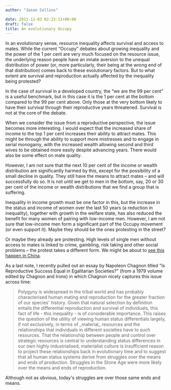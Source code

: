 ```yaml
---
author: "Jason Collins"

date: 2011-12-03 02:23:11+00:00
draft: false
title: An evolutionary Occupy
---
```


In an evolutionary sense, resource inequality affects survival and access to mates. While the current “Occupy” debates about growing inequality and the power of the 1 per cent are very much focused on the resource issue, the underlying reason people have an innate aversion to the unequal distribution of power (or, more particularly, their being at the wrong end of that distribution) comes back to these evolutionary factors. But to what extent are survival and reproduction actually affected by the inequality being protested?

In the case of survival in a developed country, the “we are the 99 per cent” is a useful benchmark, but in this case it is the 1 per cent at the bottom compared to the 99 per cent above. Only those at the very bottom likely to have their survival through their reproductive years threatened. Survival is not at the core of the debate.

When we consider the issue from a reproductive perspective, the issue becomes more interesting. I would expect that the increased share of income to the top 1 per cent increases their ability to attract mates. This might be through the ability to support more mistresses and to engage in serial monogamy, with the increased wealth allowing second and third wives to be obtained more easily despite advancing years. There would also be some effect on mate quality.

However, I am not sure that the next 10 per cent of the income or wealth distribution are significantly harmed by this, except for the possibility of a small decline in quality. They still have the means to attract mates – and will successfully do so. It is not until we get to men in the bottom, say, 20 or 30 per cent of the income or wealth distributions that we find a group that is suffering.

Inequality in income growth must be one factor in this, but the increase in the status and income of women over the last 50 years (a reduction in inequality), together with growth in the welfare state, has also reduced the benefit for many women of pairing with low-income men. However, I am not sure that low-income men form a significant part of the Occupy movement (or even support it). Maybe they should be the ones protesting in the street?

Or maybe they already are protesting. High levels of single men without access to mates is linked to crime, gambling, risk taking and other social problems – the protest takes a different form. We might be about to [see this happen in China](http://www.abc.net.au/science/articles/2011/06/15/3244023.htm).

As a last note, I recently pulled out an essay by Napoleon Chagnon titled "Is Reproductive Success Equal in Egalitarian Societies?" (from a 1979 volume edited by Chagnon and Irons) in which Chagnon nicely captures this issue across time:





<blockquote>Polygyny is widespread in the tribal world and has probably characterised human mating and reproduction for the greater fraction of our species' history. Given that natural selection by definition entails the differential reproduction and survival of individuals, this fact of life - this inequality - is of considerable importance. This raises the question of the utility of viewing human status differentials largely, if not exclusively, in terms of _material_ resources and the relationships that individuals in different societies have to such resources. That the relationship between people and control over strategic resources is central to understanding status differences in our own highly industrialised, materialist culture is insufficient reason to project these relationships back in evolutionary time and to suggest that all human status systems derive from struggles over the means and ends of production. Struggles in the Stone Age were more likely over the means and ends of reproduction.</blockquote>



Although not as obvious, today's struggles are over those same ends and means.
